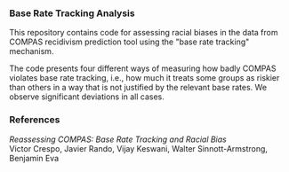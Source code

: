 ### Base Rate Tracking Analysis

This repository contains code for assessing racial biases in the data from COMPAS recidivism prediction tool using the "base rate tracking" mechanism.

The code presents four different ways of measuring how badly COMPAS violates base rate tracking, i.e., how much it treats some groups as riskier than others in a way that is not justified by the relevant base rates. We observe significant deviations in all cases.

### References

*Reassessing COMPAS: Base Rate Tracking and Racial Bias* <br>
Victor Crespo, Javier Rando, Vijay Keswani, Walter Sinnott-Armstrong, Benjamin Eva<br>
